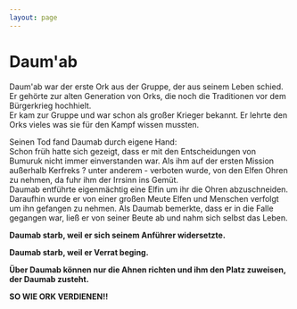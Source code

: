 ```yaml
---
layout: page
---
```


Daum'ab
=======

Daum'ab war der erste Ork aus der Gruppe, der aus seinem Leben schied. Er gehörte zur alten Generation von Orks, die noch die Traditionen vor dem Bürgerkrieg hochhielt.  
Er kam zur Gruppe und war schon als großer Krieger bekannt. Er lehrte den Orks vieles was sie für den Kampf wissen mussten. 

Seinen Tod fand Daumab durch eigene Hand:  
Schon früh hatte sich gezeigt, dass er mit den Entscheidungen von Bumuruk nicht immer einverstanden war. Als ihm auf der ersten Mission außerhalb Kerfreks ? unter anderem - verboten wurde, von den Elfen Ohren zu nehmen, da fuhr ihm der Irrsinn ins Gemüt.  
Daumab entführte eigenmächtig eine Elfin um ihr die Ohren abzuschneiden. Daraufhin wurde er von einer großen Meute Elfen und Menschen verfolgt um ihn gefangen zu nehmen. Als Daumab bemerkte, dass er in die Falle gegangen war, ließ er von seiner Beute ab und nahm sich selbst das Leben.  

**Daumab starb, weil er sich seinem Anführer widersetzte.**

**Daumab starb, weil er Verrat beging.**

**Über Daumab können nur die Ahnen richten und ihm den Platz zuweisen, der Daumab zusteht.**


**SO WIE ORK VERDIENEN!!**